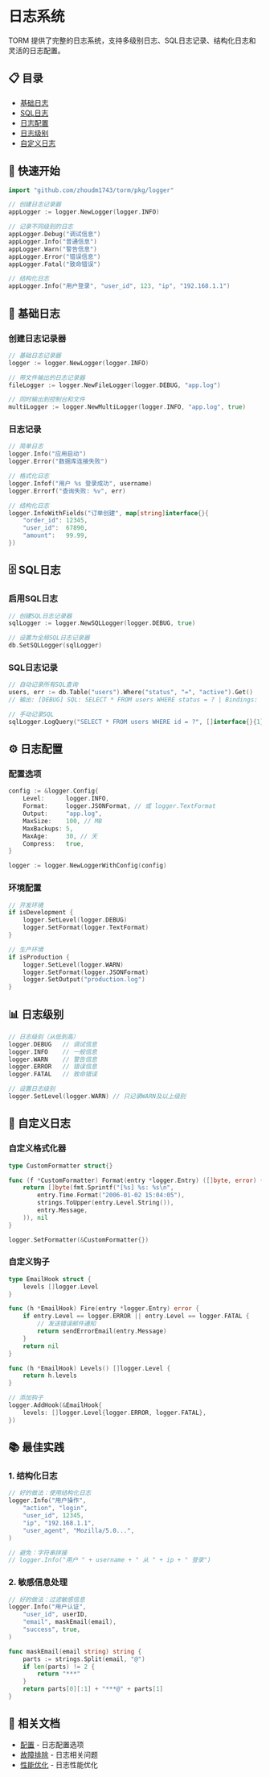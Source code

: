 # 日志系统

TORM 提供了完整的日志系统，支持多级别日志、SQL日志记录、结构化日志和灵活的日志配置。

## 📋 目录

- [基础日志](#基础日志)
- [SQL日志](#sql日志)
- [日志配置](#日志配置)
- [日志级别](#日志级别)
- [自定义日志](#自定义日志)

## 🚀 快速开始

```go
import "github.com/zhoudm1743/torm/pkg/logger"

// 创建日志记录器
appLogger := logger.NewLogger(logger.INFO)

// 记录不同级别的日志
appLogger.Debug("调试信息")
appLogger.Info("普通信息")
appLogger.Warn("警告信息")
appLogger.Error("错误信息")
appLogger.Fatal("致命错误")

// 结构化日志
appLogger.Info("用户登录", "user_id", 123, "ip", "192.168.1.1")
```

## 📝 基础日志

### 创建日志记录器

```go
// 基础日志记录器
logger := logger.NewLogger(logger.INFO)

// 带文件输出的日志记录器
fileLogger := logger.NewFileLogger(logger.DEBUG, "app.log")

// 同时输出到控制台和文件
multiLogger := logger.NewMultiLogger(logger.INFO, "app.log", true)
```

### 日志记录

```go
// 简单日志
logger.Info("应用启动")
logger.Error("数据库连接失败")

// 格式化日志
logger.Infof("用户 %s 登录成功", username)
logger.Errorf("查询失败: %v", err)

// 结构化日志
logger.InfoWithFields("订单创建", map[string]interface{}{
    "order_id": 12345,
    "user_id":  67890,
    "amount":   99.99,
})
```

## 🗄️ SQL日志

### 启用SQL日志

```go
// 创建SQL日志记录器
sqlLogger := logger.NewSQLLogger(logger.DEBUG, true)

// 设置为全局SQL日志记录器
db.SetSQLLogger(sqlLogger)
```

### SQL日志记录

```go
// 自动记录所有SQL查询
users, err := db.Table("users").Where("status", "=", "active").Get()
// 输出: [DEBUG] SQL: SELECT * FROM users WHERE status = ? | Bindings: [active] | Duration: 2.3ms

// 手动记录SQL
sqlLogger.LogQuery("SELECT * FROM users WHERE id = ?", []interface{}{1}, 1*time.Millisecond)
```

## ⚙️ 日志配置

### 配置选项

```go
config := &logger.Config{
    Level:      logger.INFO,
    Format:     logger.JSONFormat, // 或 logger.TextFormat
    Output:     "app.log",
    MaxSize:    100, // MB
    MaxBackups: 5,
    MaxAge:     30, // 天
    Compress:   true,
}

logger := logger.NewLoggerWithConfig(config)
```

### 环境配置

```go
// 开发环境
if isDevelopment {
    logger.SetLevel(logger.DEBUG)
    logger.SetFormat(logger.TextFormat)
}

// 生产环境
if isProduction {
    logger.SetLevel(logger.WARN)
    logger.SetFormat(logger.JSONFormat)
    logger.SetOutput("production.log")
}
```

## 📊 日志级别

```go
// 日志级别（从低到高）
logger.DEBUG   // 调试信息
logger.INFO    // 一般信息
logger.WARN    // 警告信息
logger.ERROR   // 错误信息
logger.FATAL   // 致命错误

// 设置日志级别
logger.SetLevel(logger.WARN) // 只记录WARN及以上级别
```

## 🔧 自定义日志

### 自定义格式化器

```go
type CustomFormatter struct{}

func (f *CustomFormatter) Format(entry *logger.Entry) ([]byte, error) {
    return []byte(fmt.Sprintf("[%s] %s: %s\n", 
        entry.Time.Format("2006-01-02 15:04:05"),
        strings.ToUpper(entry.Level.String()),
        entry.Message,
    )), nil
}

logger.SetFormatter(&CustomFormatter{})
```

### 自定义钩子

```go
type EmailHook struct {
    levels []logger.Level
}

func (h *EmailHook) Fire(entry *logger.Entry) error {
    if entry.Level == logger.ERROR || entry.Level == logger.FATAL {
        // 发送错误邮件通知
        return sendErrorEmail(entry.Message)
    }
    return nil
}

func (h *EmailHook) Levels() []logger.Level {
    return h.levels
}

// 添加钩子
logger.AddHook(&EmailHook{
    levels: []logger.Level{logger.ERROR, logger.FATAL},
})
```

## 📚 最佳实践

### 1. 结构化日志

```go
// 好的做法：使用结构化日志
logger.Info("用户操作", 
    "action", "login",
    "user_id", 12345,
    "ip", "192.168.1.1",
    "user_agent", "Mozilla/5.0...",
)

// 避免：字符串拼接
// logger.Info("用户 " + username + " 从 " + ip + " 登录")
```

### 2. 敏感信息处理

```go
// 好的做法：过滤敏感信息
logger.Info("用户认证",
    "user_id", userID,
    "email", maskEmail(email),
    "success", true,
)

func maskEmail(email string) string {
    parts := strings.Split(email, "@")
    if len(parts) != 2 {
        return "***"
    }
    return parts[0][:1] + "***@" + parts[1]
}
```

## 🔗 相关文档

- [配置](Configuration) - 日志配置选项
- [故障排除](Troubleshooting) - 日志相关问题
- [性能优化](Performance) - 日志性能优化 